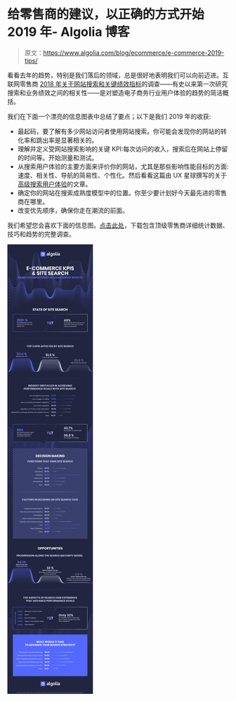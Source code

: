 # 给零售商的建议，以正确的方式开始 2019 年- Algolia 博客

> 原文：<https://www.algolia.com/blog/ecommerce/e-commerce-2019-tips/>

看看去年的趋势，特别是我们落后的领域，总是很好地表明我们可以向前迈进。互联网零售商 [2018 年关于网站搜索和关键绩效指标](https://go.algolia.com/internet_retailer_survey)的调查——有史以来第一次研究搜索和业务绩效之间的相关性——是对塑造电子商务行业用户体验的趋势的简洁概括。

我们在下面一个漂亮的信息图表中总结了要点；以下是我们 2019 年的收获:

*   最起码，要了解有多少网站访问者使用网站搜索。你可能会发现你的网站的转化率和跳出率是显著相关的。
*   理解并定义受网站搜索影响的关键 KPI:每次访问的收入，搜索后在网站上停留的时间等。开始测量和测试。
*   从搜索用户体验的主要方面来评价你的网站，尤其是那些影响性能目标的方面:速度、相关性、导航的简易性、个性化。然后看看这篇由 UX 星球撰写的关于[高级搜索用户体验](https://uxplanet.org/search-interface-20-things-to-consider-4b1466e98881)的文章。
*   确定你的网站在搜索成熟度模型中的位置。你至少要计划好今天最先进的零售商在哪里。
*   改变优先顺序，确保你走在潮流的前面。

我们希望您会喜欢下面的信息图。[点击此处](https://go.algolia.com/internet_retailer_survey)，下载包含顶级零售商详细统计数据、技巧和趋势的完整调查。

[![Infographic - Tips for Retailers](img/db61b5fbf444cc2531e956cb9edb6add.png)](https://blog-api.algolia.com/wp-content/uploads/2019/01/Infographic-KPIs-and-Site-Search-InternetRetailerSurvey.png)